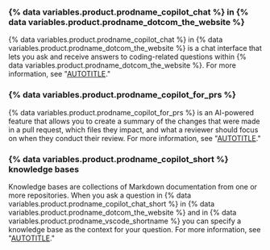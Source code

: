 ### {% data variables.product.prodname_copilot_chat %} in {% data variables.product.prodname_dotcom_the_website %}

{% data variables.product.prodname_copilot_chat %} in {% data variables.product.prodname_dotcom_the_website %} is a chat interface that lets you ask and receive answers to coding-related questions within {% data variables.product.prodname_dotcom_the_website %}. For more information, see "[AUTOTITLE](/copilot/github-copilot-chat/copilot-chat-in-github/about-github-copilot-chat-in-githubcom)."

### {% data variables.product.prodname_copilot_for_prs %}

{% data variables.product.prodname_copilot_for_prs %} is an AI-powered feature that allows you to create a summary of the changes that were made in a pull request, which files they impact, and what a reviewer should focus on when they conduct their review. For more information, see "[AUTOTITLE](/copilot/github-copilot-enterprise/copilot-pull-request-summaries/about-copilot-pull-request-summaries)."

### {% data variables.product.prodname_copilot_short %} knowledge bases

Knowledge bases are collections of Markdown documentation from one or more repositories. When you ask a question in {% data variables.product.prodname_copilot_chat_short %} in {% data variables.product.prodname_dotcom_the_website %} and in {% data variables.product.prodname_vscode_shortname %} you can specify a knowledge base as the context for your question. For more information, see "[AUTOTITLE](/enterprise-cloud@latest/copilot/managing-copilot/managing-github-copilot-in-your-organization/managing-github-copilot-features-in-your-organization/managing-copilot-knowledge-bases)."
